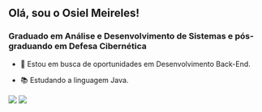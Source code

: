 ## Olá, sou o Osiel Meireles!
### Graduado em Análise e Desenvolvimento de Sistemas e pós-graduando em Defesa Cibernética

- 🔭 Estou em busca de oportunidades em Desenvolvimento Back-End.

- 📚 Estudando a linguagem Java.

 <a href = "mailto:contato.osielmeireles@gmail.com"><img align="center" src="https://img.shields.io/badge/-Gmail-%23333?style=for-the-badge&logo=gmail&logoColor=white" target="_blank"></a>
  <a href="https://www.linkedin.com/in/osiel-meireles/" target="_blank"><img align="center" src="https://img.shields.io/badge/-LinkedIn-%230077B5?style=for-the-badge&logo=linkedin&logoColor=white" target="_blank"></a> 
